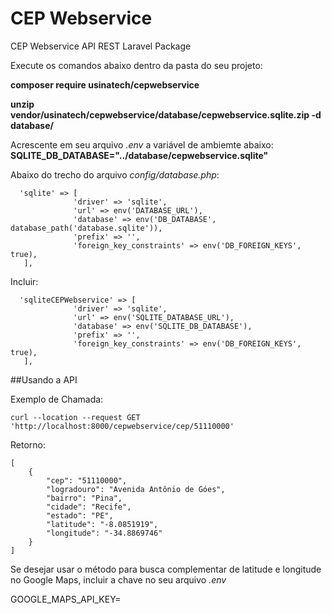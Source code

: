# CEP Webservice
CEP Webservice API REST Laravel Package


Execute os comandos abaixo dentro da pasta do seu projeto:

**composer require usinatech/cepwebservice**

**unzip vendor/usinatech/cepwebservice/database/cepwebservice.sqlite.zip -d database/**



Acrescente em seu arquivo *.env* a variável de ambiemte abaixo:  
**SQLITE_DB_DATABASE="../database/cepwebservice.sqlite"**

Abaixo do trecho do arquivo *config/database.php*:  
```
  'sqlite' => [  
              'driver' => 'sqlite',  
              'url' => env('DATABASE_URL'),  
              'database' => env('DB_DATABASE', database_path('database.sqlite')),  
              'prefix' => '',  
              'foreign_key_constraints' => env('DB_FOREIGN_KEYS', true),  
   ],  
```

Incluir: 

```       
  'sqliteCEPWebservice' => [  
              'driver' => 'sqlite',  
              'url' => env('SQLITE_DATABASE_URL'),  
              'database' => env('SQLITE_DB_DATABASE'),  
              'prefix' => '',
              'foreign_key_constraints' => env('DB_FOREIGN_KEYS', true),  
   ],  
``` 
##Usando a API

Exemplo de Chamada:  

```       
curl --location --request GET 'http://localhost:8000/cepwebservice/cep/51110000' 
``` 

Retorno:  
```       
[
    {
        "cep": "51110000",
        "logradouro": "Avenida Antônio de Góes",
        "bairro": "Pina",
        "cidade": "Recife",
        "estado": "PE",
        "latitude": "-8.0851919",
        "longitude": "-34.8869746"
    }
]
```  

Se desejar usar o método para busca complementar de latitude e longitude no Google Maps, incluir a chave no seu arquivo *.env*

GOOGLE_MAPS_API_KEY=
